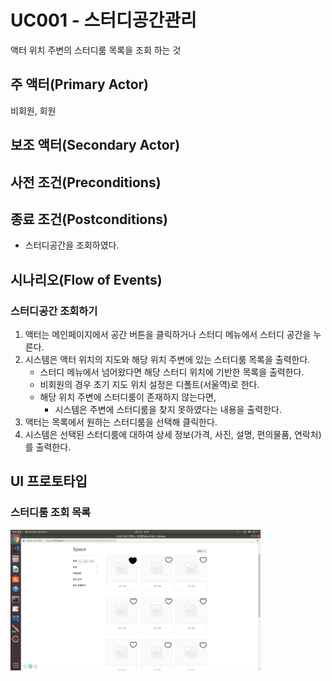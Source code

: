 # UC001 - 스터디공간관리
액터 위치 주변의 스터디룸 목록을 조회 하는 것

## 주 액터(Primary Actor)

비회원, 회원

## 보조 액터(Secondary Actor)


## 사전 조건(Preconditions)

## 종료 조건(Postconditions)

- 스터디공간을 조회하였다.


## 시나리오(Flow of Events)


### 스터디공간 조회하기   

1. 액터는 메인페이지에서 공간 버튼을 클릭하거나 스터디 메뉴에서 스터디 공간을 누른다.
2. 시스템은 액터 위치의 지도와 해당 위치 주변에 있는 스터디룸 목록을 출력한다.
    - 스터디 메뉴에서 넘어왔다면 해당 스터디 위치에 기반한 목록을 출력한다.
    - 비회원의 경우 초기 지도 위치 설정은 디폴트(서울역)로 한다.
    - 해당 위치 주변에 스터디룸이 존재하지 않는다면,
        - 시스템은 주변에 스터디룸을 찾지 못하였다는 내용을 출력한다.
3. 액터는 목록에서 원하는 스터디룸을 선택해 클릭한다.
4. 시스템은 선택된 스터디룸에 대하여 상세 정보(가격, 사진, 설명, 편의물품, 연락처)를 출력한다.



## UI 프로토타입

### 스터디룸 조회 목록

<img src="./UI/space.png" width="400"/>



 

